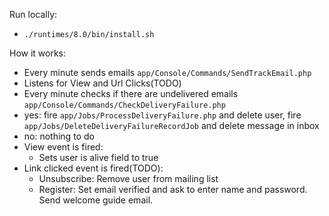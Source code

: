 Run locally:
   - `./runtimes/8.0/bin/install.sh`

How it works:
  - Every minute sends emails `app/Console/Commands/SendTrackEmail.php`
  - Listens for View and Url Clicks(TODO)
  - Every minute checks if there are undelivered emails `app/Console/Commands/CheckDeliveryFailure.php`
   - yes: fire `app/Jobs/ProcessDeliveryFailure.php` and delete user, fire `app/Jobs/DeleteDeliveryFailureRecordJob` and delete message in inbox
   - no: nothing to do
  - View event is fired:
     - Sets user is alive field to true
  - Link clicked event is fired(TODO):
     - Unsubscribe: Remove user from mailing list
     - Register: Set email verified and ask to enter name and password. Send welcome guide email.


